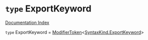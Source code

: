 # `type` ExportKeyword

[Documentation Index](../README.md)

`type` ExportKeyword = [ModifierToken](../interface.ModifierToken/README.md)\<[SyntaxKind.ExportKeyword](../enum.SyntaxKind/README.md#exportkeyword--95)>